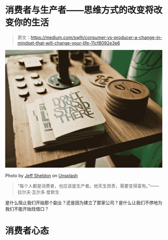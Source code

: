 # 消费者与生产者——思维方式的改变将改变你的生活

> 原文：<https://medium.com/swlh/consumer-vs-producer-a-change-in-mindset-that-will-change-your-life-11cf8092e3e6>

![](img/e665bb04bf5fd361705a8d65769caad6.png)

Photo by [Jeff Sheldon](https://unsplash.com/photos/o6Y9E-DdG6w?utm_source=unsplash&utm_medium=referral&utm_content=creditCopyText) on [Unsplash](https://unsplash.com/search/photos/create?utm_source=unsplash&utm_medium=referral&utm_content=creditCopyText)

> “每个人都是消费者，也应该是生产者。他天生昂贵，需要变得富有。”——拉尔夫·瓦尔多·爱默生

是什么阻止我们开始那个副业？还是因为建立了那家公司？是什么让我们不停地为我们不能开始找借口？

# 消费者心态